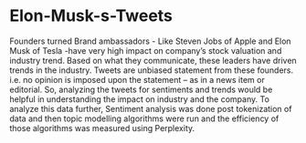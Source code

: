 # Elon-Musk-s-Tweets
Founders turned Brand ambassadors - Like Steven Jobs of Apple and Elon Musk of Tesla -have very high impact on company’s stock valuation and industry trend. Based on what they communicate, these leaders have driven trends in the industry. Tweets are unbiased statement from these founders. i.e. no opinion is imposed upon the statement – as in a news item or editorial. So, analyzing the tweets for sentiments and trends would be helpful in understanding the impact on industry and the company. To analyze this data further, Sentiment analysis was done post tokenization of data and then topic modelling algorithms were run and the efficiency of those algorithms was measured using Perplexity.
